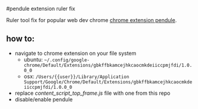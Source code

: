 #pendule extension ruler fix

Ruler tool fix for popular web dev chrome [chrome extension pendule][1].

## how to:

 - navigate to chrome extension on your file system
     - ubuntu: `~/.config/google-chrome/Default/Extensions/gbkffbkamcejhkcaocmkdeiiccpmjfdi/1.0.0_0`
     - osx: `/Users/{{user}}/Library/Application Support/Google/Chrome/Default/Extensions/gbkffbkamcejhkcaocmkdeiiccpmjfdi/1.0.0_0`
 - replace *content_script_top_frame.js* file with one from this repo
 - disable/enable pendule
     
  [1]: https://chrome.google.com/webstore/detail/pendule/gbkffbkamcejhkcaocmkdeiiccpmjfdi